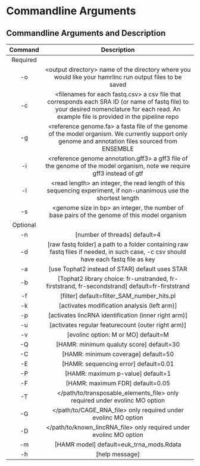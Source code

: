# Commandline Arguments


## Commandline Arguments and Description

| Command | Description |
| :---: | :---: |
| Required |
| -o | <output directory\> name of the directory where you would like your hamrlinc run output files to be saved |
| -c | <filenames for each fastq.csv\> a csv file that corresponds each SRA ID (or name of fastq file) to your desired nomenclature for each read. An example file is provided in the pipeline repo |
| -g | <reference genome.fa\> a fasta file of the genome of the model organism. We currently support only genome and annotation files sourced from ENSEMBLE |
| -i | <reference genome annotation.gff3\> a gff3 file of the genome of the model organism, note we require gff3 instead of gtf |
| -l | <read length\> an integer, the read length of this sequencing experiment, if non-unanimous use the shortest length |
| -s | <genome size in bp\> an integer, the number of base pairs of the genome of this model organism |
| Optional |
| -n | \[number of threads\] default=4 |
| -d | \[raw fastq folder\] a path to a folder containing raw fastq files if needed, in such case, -c csv should have each fastq file as key |
| -a | \[use Tophat2 instead of STAR\] default uses STAR |
| -b | \[Tophat2 library choice: fr-unstranded, fr-firststrand, fr-secondstrand\] default=fr-firststrand |
| -f | \[filter\] default=filter_SAM_number_hits.pl |
| -k | \[activates modification analysis (left arm)\] |
| -p | \[activates lincRNA identification (inner right arm)\] |
| -u | \[activates regular featurecount (outer right arm)\] |
| -v | \[evolinc option: M or MO\] default=M |
| -Q | \[HAMR: minimum qualuty score\] default=30 |
| -C | \[HAMR: minimum coverage\] default=50 |
| -E | \[HAMR: sequencing error\] default=0.01 |
| -P | \[HAMR: maximum p-value\] default=1 |
| -F | \[HAMR: maximum FDR\] default=0.05 |
| -T | </path/to/transposable_elements_file\> only required under evolinc MO option |
| -G | </path/to/CAGE_RNA_file\> only required under evolinc MO option |
| -D | </path/to/known_lincRNA_file\> only required under evolinc MO option |
| -m | \[HAMR model\] default=euk_trna_mods.Rdata |
| -h | \[help message\]|
